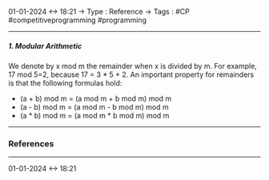 01-01-2024 <-> 18:21
-> Type : Reference
-> Tags : #CP #competitiveprogramming #programming

---
##### 1. Modular Arithmetic
We denote by x mod m the remainder when x is divided by m. For example, 17 mod 5=2, because 17 = 3 * 5 + 2. An important property for remainders is that the following formulas hold:
- (a + b) mod m = (a mod m + b mod m) mod m
- (a - b) mod m = (a mod m - b mod m) mod m
- (a * b) mod m = (a mod m * b mod m) mod m



---
### References

---
01-01-2024 <-> 18:21